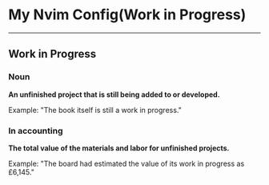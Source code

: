 # My Nvim Config(Work in Progress)
---
## Work in Progress

### Noun

**An unfinished project that is still being added to or developed.**

Example: "The book itself is still a work in progress."

### In accounting

**The total value of the materials and labor for unfinished projects.**

Example: "The board had estimated the value of its work in progress as £6,145."
